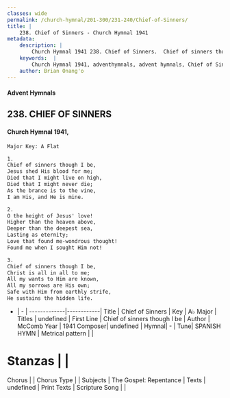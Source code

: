 ```yaml
---
classes: wide
permalink: /church-hymnal/201-300/231-240/Chief-of-Sinners/
title: |
    238. Chief of Sinners - Church Hymnal 1941
metadata:
    description: |
        Church Hymnal 1941 238. Chief of Sinners.  Chief of sinners though I be, Jesus shed His blood for me; Died that I might live on high, Died that I might never die; As the brance is to the vine, I am His, and He is mine.  
    keywords:  |
        Church Hymnal 1941, adventhymnals, advent hymnals, Chief of Sinners, Chief of sinners though I be. 
    author: Brian Onang'o
---
```


#### Advent Hymnals
## 238. CHIEF OF SINNERS
####  Church Hymnal 1941,

```txt
Major Key: A Flat

1.
Chief of sinners though I be,
Jesus shed His blood for me;
Died that I might live on high,
Died that I might never die;
As the brance is to the vine,
I am His, and He is mine.

2.
O the height of Jesus' love!
Higher than the heaven above,
Deeper than the deepest sea,
Lasting as eternity;
Love that found me-wondrous thought!
Found me when I sought Him not!

3.
Chief of sinners though I be,
Christ is all in all to me;
All my wants to Him are known,
All my sorrows are His own;
Safe with Him from earthly strife,
He sustains the hidden life. 


```

- |   -  |
-------------|------------|
Title | Chief of Sinners |
Key | A♭ Major |
Titles | undefined |
First Line | Chief of sinners though I be |
Author | McComb
Year | 1941
Composer| undefined |
Hymnal|  - |
Tune| SPANISH HYMN |
Metrical pattern | |
# Stanzas |  |
Chorus |  |
Chorus Type |  |
Subjects | The Gospel: Repentance |
Texts | undefined |
Print Texts | 
Scripture Song |  |
    
